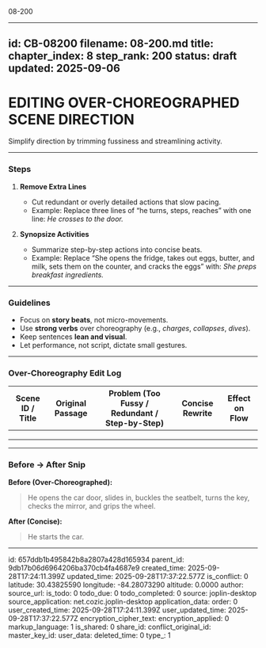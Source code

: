 08-200

---
id: CB-08200
filename: 08-200.md
title: 
chapter_index: 8
step_rank: 200
status: draft
updated: 2025-09-06
---

# EDITING OVER-CHOREOGRAPHED SCENE DIRECTION

Simplify direction by trimming fussiness and streamlining activity.

---

### **Steps**
1. **Remove Extra Lines**  
   - Cut redundant or overly detailed actions that slow pacing.  
   - Example: Replace three lines of “he turns, steps, reaches” with one line: *He crosses to the door.*  

2. **Synopsize Activities**  
   - Summarize step-by-step actions into concise beats.  
   - Example: Replace “She opens the fridge, takes out eggs, butter, and milk, sets them on the counter, and cracks the eggs” with: *She preps breakfast ingredients.*  

---

### **Guidelines**
- Focus on **story beats**, not micro-movements.  
- Use **strong verbs** over choreography (e.g., *charges*, *collapses*, *dives*).  
- Keep sentences **lean and visual**.  
- Let performance, not script, dictate small gestures.  

---

### **Over-Choreography Edit Log**
| Scene ID / Title | Original Passage | Problem (Too Fussy / Redundant / Step-by-Step) | Concise Rewrite | Effect on Flow |
|------------------|------------------|-----------------------------------------------|-----------------|----------------|
|                  |                  |                                               |                 |                |
|                  |                  |                                               |                 |                |
|                  |                  |                                               |                 |                |

---

### **Before → After Snip**
**Before (Over-Choreographed):**  
> He opens the car door, slides in, buckles the seatbelt, turns the key, checks the mirror, and grips the wheel.  

**After (Concise):**  
> He starts the car.  

---


id: 657ddb1b495842b8a2807a428d165934
parent_id: 9db17b06d6964206ba370cb4fa4687e9
created_time: 2025-09-28T17:24:11.399Z
updated_time: 2025-09-28T17:37:22.577Z
is_conflict: 0
latitude: 30.43825590
longitude: -84.28073290
altitude: 0.0000
author: 
source_url: 
is_todo: 0
todo_due: 0
todo_completed: 0
source: joplin-desktop
source_application: net.cozic.joplin-desktop
application_data: 
order: 0
user_created_time: 2025-09-28T17:24:11.399Z
user_updated_time: 2025-09-28T17:37:22.577Z
encryption_cipher_text: 
encryption_applied: 0
markup_language: 1
is_shared: 0
share_id: 
conflict_original_id: 
master_key_id: 
user_data: 
deleted_time: 0
type_: 1